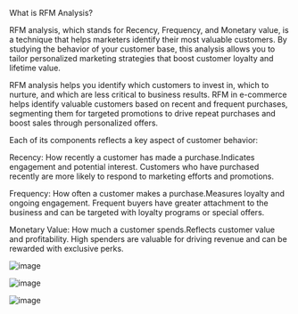 What is RFM Analysis?

RFM analysis, which stands for Recency, Frequency, and Monetary value, is a technique that helps marketers identify their most valuable customers. By studying the behavior of your customer base, this analysis allows you to tailor personalized marketing strategies that boost customer loyalty and lifetime value.

RFM analysis helps you identify which customers to invest in, which to nurture, and which are less critical to business results.  RFM in e-commerce helps identify valuable customers based on recent and frequent purchases, segmenting them for targeted promotions to drive repeat purchases and boost sales through personalized offers.

Each of its components reflects a key aspect of customer behavior:

Recency: How recently a customer has made a purchase.Indicates engagement and potential interest. Customers who have purchased recently are more likely to respond to marketing efforts and promotions.

Frequency: How often a customer makes a purchase.Measures loyalty and ongoing engagement. Frequent buyers have greater attachment to the business and can be targeted with loyalty programs or special offers.

Monetary Value: How much a customer spends.Reflects customer value and profitability. High spenders are valuable for driving revenue and can be rewarded with exclusive perks.

![image](https://github.com/user-attachments/assets/63ff5a51-a49f-433b-adc5-6312ab2484ed)

![image](https://github.com/user-attachments/assets/6bb98879-6d54-4315-95a9-a51c1fbe00ec)

![image](https://github.com/user-attachments/assets/055e7079-9f60-4544-837e-a209e61be974)


